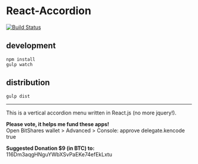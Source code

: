# React-Accordion

[![Build Status](https://travis-ci.org/christian-fei/React-Accordion.svg?branch=master)](https://travis-ci.org/christian-fei/React-Accordion)

## development

```
npm install
gulp watch
```

## distribution

```
gulp dist
```

---

This is a vertical accordion menu written in React.js (no more jquery!).
 
<b>Please vote, it helps me fund these apps!</b><br>
Open BitShares wallet > Advanced > Console: approve delegate.kencode true 
 
<b>Suggested Donation $9 (in BTC) to:</b><br> 
116Dm3aqgHNguYWbXSvPaEKe74efEkLxtu

